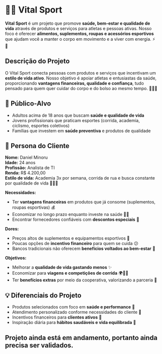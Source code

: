 # 🏃‍♂️ Vital Sport

**Vital Sport** é um projeto que promove **saúde, bem-estar e qualidade de vida** através de produtos e serviços para atletas e pessoas ativas. Nosso foco é oferecer **alimentos, suplementos, roupas e acessórios esportivos** que ajudam você a manter o corpo em movimento e a viver com energia. ⚡💪


## Descrição do Projeto
O Vital Sport conecta pessoas com produtos e serviços que incentivam um **estilo de vida ativo**. Nosso objetivo é apoiar atletas e entusiastas da saúde, proporcionando **vantagens financeiras, qualidade e confiança**, tudo pensado para quem quer cuidar do corpo e do bolso ao mesmo tempo. 🥗🏋️‍♂️


## 🎯 Público-Alvo
- Adultos acima de 18 anos que buscam **saúde e qualidade de vida**  
- Jovens profissionais que praticam esportes (corrida, academia, ciclismo, esportes coletivos)  
- Famílias que investem em **saúde preventiva** e produtos de qualidade  


## 👤 Persona do Cliente
**Nome:** Daniel Minoru  
**Idade:** 24 anos  
**Profissão:** Analista de TI  
**Renda:** R$ 4.200,00  
**Estilo de vida:** Academia 3x por semana, corrida de rua e busca constante por qualidade de vida 🏃‍♂️💚  

**Necessidades:**  
- Ter **vantagens financeiras** em produtos que já consome (suplementos, roupas esportivas) 💰  
- Economizar no longo prazo enquanto investe na saúde 🏋️‍♂️  
- Encontrar fornecedores confiáveis com **descontos especiais** 🛒  

**Dores:**  
- Preços altos de suplementos e equipamentos esportivos 💸  
- Poucas opções de **incentivo financeiro** para quem se cuida 😕  
- Bancos tradicionais não oferecem **benefícios voltados ao bem-estar** 🏦  

**Objetivos:**  
- Melhorar a **qualidade de vida gastando menos** ✨  
- Economizar para **viagens e competições de corrida** 🌍🏃‍♂️  
- Ter **benefícios extras** por meio da cooperativa, valorizando a parceria 🤝  


## 💡 Diferenciais do Projeto
- Produtos selecionados com foco em **saúde e performance** 💪  
- Atendimento personalizado conforme necessidades do cliente 🎯  
- Incentivos financeiros para **clientes ativos** 🏅  
- Inspiração diária para **hábitos saudáveis e vida equilibrada** 🌱  


## Projeto ainda está em andamento, portanto ainda precisa ser validados.
